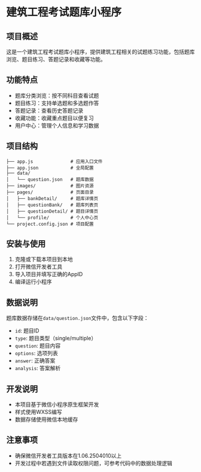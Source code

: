 # 建筑工程考试题库小程序

## 项目概述
这是一个建筑工程考试题库小程序，提供建筑工程相关的试题练习功能，包括题库浏览、题目练习、答题记录和收藏等功能。

## 功能特点
- 题库分类浏览：按不同科目查看试题
- 题目练习：支持单选题和多选题作答
- 答题记录：查看历史答题记录
- 收藏功能：收藏重点题目以便复习
- 用户中心：管理个人信息和学习数据

## 项目结构
```
├── app.js              # 应用入口文件
├── app.json            # 全局配置
├── data/
│   └── question.json   # 题库数据
├── images/             # 图片资源
├── pages/              # 页面目录
│   ├── bankDetail/     # 题库详情页
│   ├── questionBank/   # 题库列表页
│   ├── questionDetail/ # 题目详情页
│   └── profile/        # 个人中心页
└── project.config.json # 项目配置
```

## 安装与使用
1. 克隆或下载本项目到本地
2. 打开微信开发者工具
3. 导入项目并填写正确的AppID
4. 编译运行小程序

## 数据说明
题库数据存储在`data/question.json`文件中，包含以下字段：
- `id`: 题目ID
- `type`: 题目类型（single/multiple）
- `question`: 题目内容
- `options`: 选项列表
- `answer`: 正确答案
- `analysis`: 答案解析

## 开发说明
- 本项目基于微信小程序原生框架开发
- 样式使用WXSS编写
- 数据存储使用微信本地缓存

## 注意事项
- 确保微信开发者工具版本在1.06.2504010以上
- 开发过程中若遇到文件读取权限问题，可参考代码中的数据处理逻辑